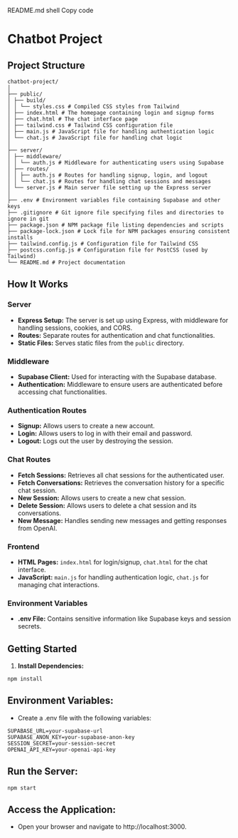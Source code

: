 README.md
shell
Copy code
# Chatbot Project

## Project Structure
```
chatbot-project/
│
├── public/
│ ├── build/
│ │ └── styles.css # Compiled CSS styles from Tailwind
│ ├── index.html # The homepage containing login and signup forms
│ ├── chat.html # The chat interface page
│ ├── tailwind.css # Tailwind CSS configuration file
│ ├── main.js # JavaScript file for handling authentication logic
│ └── chat.js # JavaScript file for handling chat logic
│
├── server/
│ ├── middleware/
│ │ └── auth.js # Middleware for authenticating users using Supabase
│ ├── routes/
│ │ ├── auth.js # Routes for handling signup, login, and logout
│ │ └── chat.js # Routes for handling chat sessions and messages
│ └── server.js # Main server file setting up the Express server
│
├── .env # Environment variables file containing Supabase and other keys
├── .gitignore # Git ignore file specifying files and directories to ignore in git
├── package.json # NPM package file listing dependencies and scripts
├── package-lock.json # Lock file for NPM packages ensuring consistent installs
├── tailwind.config.js # Configuration file for Tailwind CSS
├── postcss.config.js # Configuration file for PostCSS (used by Tailwind)
└── README.md # Project documentation
```

## How It Works

### Server
- **Express Setup:** The server is set up using Express, with middleware for handling sessions, cookies, and CORS.
- **Routes:** Separate routes for authentication and chat functionalities.
- **Static Files:** Serves static files from the `public` directory.

### Middleware
- **Supabase Client:** Used for interacting with the Supabase database.
- **Authentication:** Middleware to ensure users are authenticated before accessing chat functionalities.

### Authentication Routes
- **Signup:** Allows users to create a new account.
- **Login:** Allows users to log in with their email and password.
- **Logout:** Logs out the user by destroying the session.

### Chat Routes
- **Fetch Sessions:** Retrieves all chat sessions for the authenticated user.
- **Fetch Conversations:** Retrieves the conversation history for a specific chat session.
- **New Session:** Allows users to create a new chat session.
- **Delete Session:** Allows users to delete a chat session and its conversations.
- **New Message:** Handles sending new messages and getting responses from OpenAI.

### Frontend
- **HTML Pages:** `index.html` for login/signup, `chat.html` for the chat interface.
- **JavaScript:** `main.js` for handling authentication logic, `chat.js` for managing chat interactions.

### Environment Variables
- **.env File:** Contains sensitive information like Supabase keys and session secrets.

## Getting Started

1. **Install Dependencies:**

```
npm install
```
## Environment Variables:

- Create a .env file with the following variables:

```
SUPABASE_URL=your-supabase-url
SUPABASE_ANON_KEY=your-supabase-anon-key
SESSION_SECRET=your-session-secret
OPENAI_API_KEY=your-openai-api-key
```
## Run the Server:


```
npm start
```

## Access the Application:
- Open your browser and navigate to http://localhost:3000.